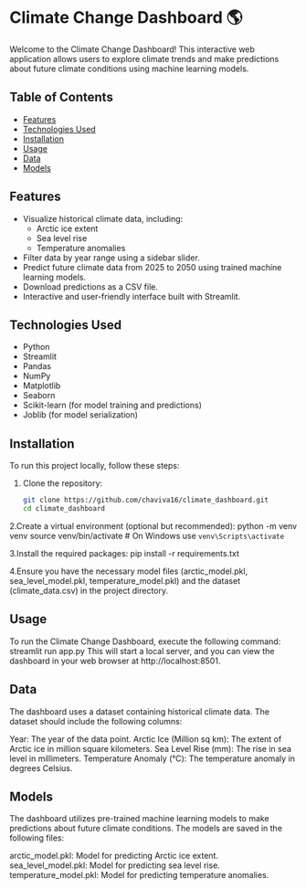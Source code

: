 # Climate Change Dashboard 🌎

Welcome to the Climate Change Dashboard! This interactive web application allows users to explore climate trends and make predictions about future climate conditions using machine learning models.

## Table of Contents

- [Features](#features)
- [Technologies Used](#technologies-used)
- [Installation](#installation)
- [Usage](#usage)
- [Data](#data)
- [Models](#models)


## Features

- Visualize historical climate data, including:
  - Arctic ice extent
  - Sea level rise
  - Temperature anomalies
- Filter data by year range using a sidebar slider.
- Predict future climate data from 2025 to 2050 using trained machine learning models.
- Download predictions as a CSV file.
- Interactive and user-friendly interface built with Streamlit.

## Technologies Used

- Python
- Streamlit
- Pandas
- NumPy
- Matplotlib
- Seaborn
- Scikit-learn (for model training and predictions)
- Joblib (for model serialization)

## Installation

To run this project locally, follow these steps:

1. Clone the repository:
   ```bash
   git clone https://github.com/chaviva16/climate_dashboard.git
   cd climate_dashboard
   
  2.Create a virtual environment (optional but recommended):
  python -m venv venv
source venv/bin/activate  # On Windows use `venv\Scripts\activate`

3.Install the required packages:
pip install -r requirements.txt

4.Ensure you have the necessary model files (arctic_model.pkl, sea_level_model.pkl, temperature_model.pkl) and the dataset (climate_data.csv) in the project directory.

## Usage
To run the Climate Change Dashboard, execute the following command:
streamlit run app.py
This will start a local server, and you can view the dashboard in your web browser at http://localhost:8501.

## Data
The dashboard uses a dataset containing historical climate data. The dataset should include the following columns:

Year: The year of the data point.
Arctic Ice (Million sq km): The extent of Arctic ice in million square kilometers.
Sea Level Rise (mm): The rise in sea level in millimeters.
Temperature Anomaly (°C): The temperature anomaly in degrees Celsius.

## Models
The dashboard utilizes pre-trained machine learning models to make predictions about future climate conditions. The models are saved in the following files:

arctic_model.pkl: Model for predicting Arctic ice extent.
sea_level_model.pkl: Model for predicting sea level rise.
temperature_model.pkl: Model for predicting temperature anomalies.
